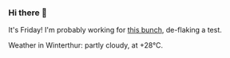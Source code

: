 ### Hi there :wave:

It's Friday! I'm probably working for [this bunch](https://github.com/kohofinancial), de-flaking a test.

Weather in Winterthur: partly cloudy, at +28°C.
